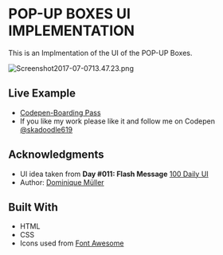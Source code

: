 # POP-UP BOXES UI IMPLEMENTATION

This is an Implmentation of the UI of the POP-UP Boxes.

![Screenshot2017-07-0713.47.23.png](http://i.imgrpost.com/imgr/2017/07/07/Screenshot2017-07-0713.47.23.png)

## Live Example

* [Codepen-Boarding Pass](https://codepen.io/skadoodle619/full/xrwJaG)
* If you like my work please like it and follow me on Codepen [@skadoodle619](https://codepen.io/skadoodle619/)

## Acknowledgments

* UI idea taken from **Day #011: Flash Message** [100 Daily UI](https://www.behance.net/gallery/30679107/Daily-UI-(dailyui))
* Author: [Dominique Müller](https://www.behance.net/theDomiMueller)


## Built With

* HTML
* CSS
* Icons used from [Font Awesome](http://fontawesome.io/)

